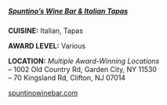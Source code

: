 <h5><a href="//spuntinowinebar.com" target="_blank">Spuntino’s Wine Bar & Italian Tapas</a></h5>

**CUISINE:** Italian, Tapas

**AWARD LEVEL:** Various

**LOCATION:** *Multiple Award-Winning Locations*<br>
&ndash; 1002 Old Country Rd, Garden City, NY 11530<br>
&ndash; 70 Kingsland Rd, Clifton, NJ 07014

<a href="//spuntinowinebar.com" target="_blank">spuntinowinebar.com</a>[]()
